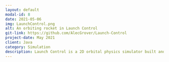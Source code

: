 ```yaml
---
layout: default
modal-id: 8
date: 2021-05-06
img: LaunchControl.png
alt: An orbiting rocket in Launch Control
git-link: https://github.com/AlecGrover/Launch-Control
project-date: May 2021
client: Java
category: Simulation
description: Launch Control is a 2D orbital physics simulator built and displayed entirely in Java. Featuring a fully custom physics system meant to represent real world orbital mechanics and dynamically rendered with Java shape drawing, Launch Control is one of my favorite small projects I've ever made!
---
```

